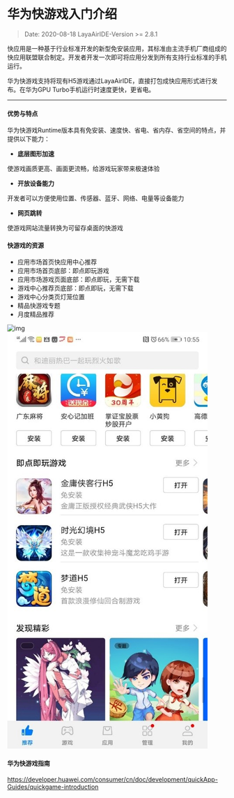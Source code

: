 # 华为快游戏入门介绍

> Date:  2020-08-18   LayaAirIDE-Version >=  2.8.1

快应用是一种基于行业标准开发的新型免安装应用，其标准由主流手机厂商组成的快应用联盟联合制定。开发者开发一次即可将应用分发到所有支持行业标准的手机运行。

华为快游戏支持将现有H5游戏通过LayaAirIDE，直接打包成快应用形式进行发布。在华为GPU Turbo手机运行时速度更快，更省电。

------

#### 优势与特点

华为快游戏Runtime版本具有免安装、速度快、省电、省内存、省空间的特点，并提供以下能力：

- **底层图形加速**

使游戏画质更高、画面更流畅，给游戏玩家带来极速体验

- **开放设备能力**

开发者可以方便使用位置、传感器、蓝牙、网络、电量等设备能力

- **网页跳转**

使游戏网站流量转换为可留存桌面的快游戏

#### **快游戏的资源**

- 应用市场首页快应用中心推荐
- 应用市场首页底部：即点即玩游戏
- 应用市场游戏页面底部：即点即玩，无需下载
- 游戏中心推荐页底部：即点即玩，无需下载
- 游戏中心分类页灯笼位置
- 精品快游戏专题
- 月度精品推荐 

![img](img/0.jpg) ![](img/1.jpg)



#### 华为快游戏指南

https://developer.huawei.com/consumer/cn/doc/development/quickApp-Guides/quickgame-introduction